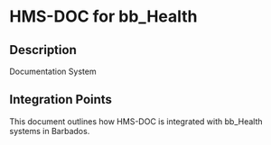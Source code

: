 # HMS-DOC for bb_Health

## Description

Documentation System

## Integration Points

This document outlines how HMS-DOC is integrated with bb_Health systems in Barbados.
